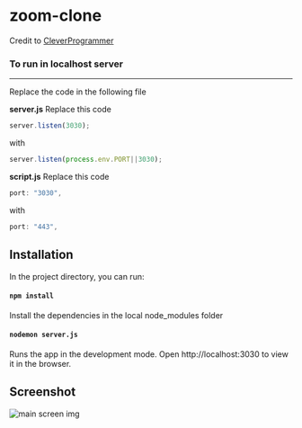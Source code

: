 # zoom-clone
Credit to [CleverProgrammer](https://www.youtube.com/watch?v=ZVznzY7EjuY&t=3423s&ab_channel=CleverProgrammer)

### To run in localhost server
***

Replace the code in the following file

**server.js**
Replace this code
```javascript
server.listen(3030);
```
with
```javascript
server.listen(process.env.PORT||3030);
```

 **script.js**
 Replace this code
```javascript
port: "3030",
```
with
```javascript
port: "443",
```


## Installation
In the project directory, you can run:
#### `npm install`
Install the dependencies in the local node_modules folder

#### `nodemon server.js`
Runs the app in the development mode.
Open http://localhost:3030 to view it in the browser.

## Screenshot

![main screen img](https://i.imgur.com/a6D6Ya0.jpg "main screen")
